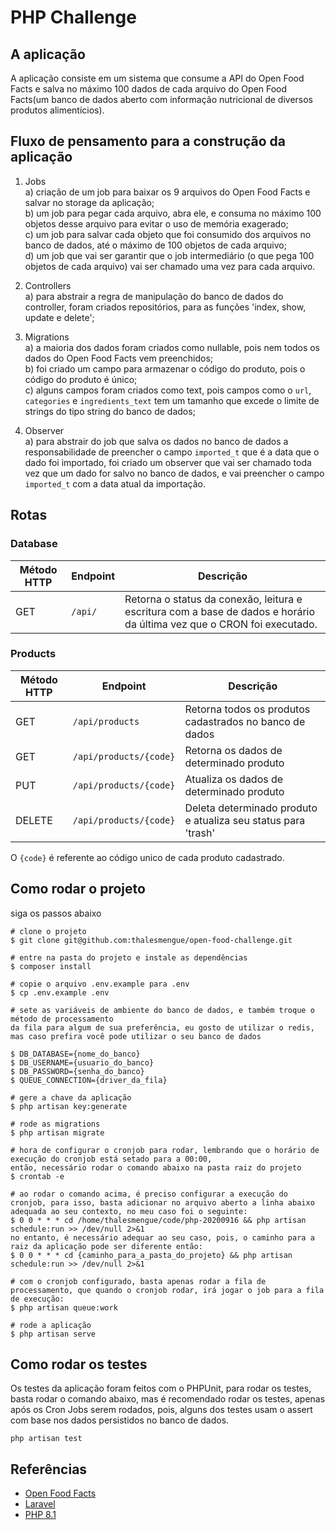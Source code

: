 # PHP Challenge

## A aplicação

A aplicação consiste em um sistema que consume a API do Open Food Facts e salva no máximo 100 dados de cada
arquivo do Open Food Facts(um banco de dados aberto com informação nutricional de diversos produtos alimentícios).


## Fluxo de pensamento para a construção da aplicação

1) Jobs<br>
a) criação de um job para baixar os 9 arquivos do Open Food Facts e salvar no storage da aplicação; <br>
b) um job para pegar cada arquivo, abra ele, e consuma no máximo 100 objetos desse arquivo para evitar
o uso de memória exagerado; <br>
c) um job para salvar cada objeto que foi consumido dos arquivos no banco de dados, até o máximo de 100 objetos de cada arquivo; <br>
d) um job que vai ser garantir que o job intermediário (o que pega 100 objetos de cada arquivo) vai ser chamado uma vez para cada arquivo. <br>

2) Controllers <br>
a) para abstrair a regra de manipulação do banco de dados do controller, foram criados repositórios, para as funções 'index, show, update e delete'; <br>

3) Migrations <br>
a) a maioria dos dados foram criados como nullable, pois nem todos os dados do Open Food Facts vem preenchidos; <br>
b) foi criado um campo para armazenar o código do produto, pois o código do produto é único; <br>
c) alguns campos foram criados como text, pois campos como o ```url```, ```categories``` e ```ingredients_text``` tem um tamanho
que excede o limite de strings do tipo string do banco de dados; <br>

4) Observer <br>
a) para abstrair do job que salva os dados no banco de dados a responsabilidade de preencher o campo ```imported_t```
que é a data que o dado foi importado, foi criado um observer que vai ser chamado toda vez que um dado for salvo no banco de dados,
e vai preencher o campo ```imported_t``` com a data atual da importação. <br>

## Rotas

### Database

| Método HTTP | Endpoint | Descrição                                                                                                              |
|-------------|----------|------------------------------------------------------------------------------------------------------------------------|
| GET         | `/api/`  | Retorna o status da conexão, leitura e escritura com a base de dados e horário da última vez que o CRON foi executado. |


### Products

| Método HTTP | Endpoint               | Descrição                                                     |
|-------------|------------------------|---------------------------------------------------------------|
| GET         | `/api/products`        | Retorna todos os produtos cadastrados no banco de dados       |
| GET         | `/api/products/{code}` | Retorna os dados de determinado produto                       |
| PUT         | `/api/products/{code}` | Atualiza os dados de determinado produto                      |
| DELETE      | `/api/products/{code}` | Deleta determinado produto e atualiza seu status para 'trash' |

O ```{code}``` é referente ao código unico de cada produto cadastrado.

## Como rodar o projeto

siga os passos abaixo

```
# clone o projeto
$ git clone git@github.com:thalesmengue/open-food-challenge.git

# entre na pasta do projeto e instale as dependências
$ composer install

# copie o arquivo .env.example para .env
$ cp .env.example .env

# sete as variáveis de ambiente do banco de dados, e também troque o método de processamento
da fila para algum de sua preferência, eu gosto de utilizar o redis, mas caso prefira você pode utilizar o seu banco de dados

$ DB_DATABASE={nome_do_banco}
$ DB_USERNAME={usuario_do_banco}
$ DB_PASSWORD={senha_do_banco}
$ QUEUE_CONNECTION={driver_da_fila}

# gere a chave da aplicação
$ php artisan key:generate

# rode as migrations
$ php artisan migrate

# hora de configurar o cronjob para rodar, lembrando que o horário de execução do cronjob está setado para a 00:00,
então, necessário rodar o comando abaixo na pasta raiz do projeto
$ crontab -e

# ao rodar o comando acima, é preciso configurar a execução do cronjob, para isso, basta adicionar no arquivo aberto a linha abaixo
adequada ao seu contexto, no meu caso foi o seguinte:
$ 0 0 * * * cd /home/thalesmengue/code/php-20200916 && php artisan schedule:run >> /dev/null 2>&1
no entanto, é necessário adequar ao seu caso, pois, o caminho para a raiz da aplicação pode ser diferente então:
$ 0 0 * * * cd {caminho_para_a_pasta_do_projeto} && php artisan schedule:run >> /dev/null 2>&1

# com o cronjob configurado, basta apenas rodar a fila de processamento, que quando o cronjob rodar, irá jogar o job para a fila de execução: 
$ php artisan queue:work

# rode a aplicação
$ php artisan serve
```

## Como rodar os testes
Os testes da aplicação foram feitos com o PHPUnit, para rodar os testes, basta rodar o comando abaixo, mas é recomendado
rodar os testes, apenas após os Cron Jobs serem rodados, pois, alguns dos testes usam o assert com base nos dados persistidos
no banco de dados.

```
php artisan test
```

## Referências

- [Open Food Facts](https://world.openfoodfacts.org/)
- [Laravel](https://laravel.com/)
- [PHP 8.1](https://www.php.net/)
